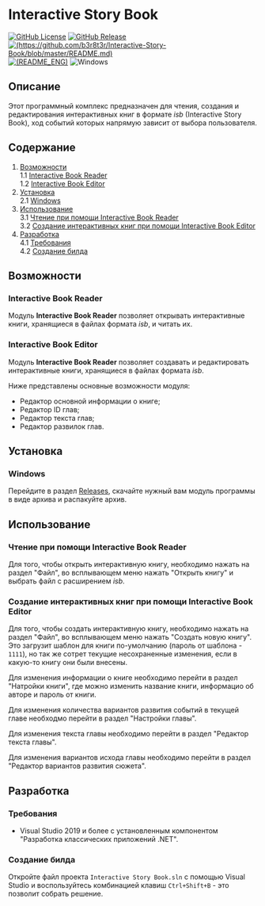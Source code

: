 # Interactive Story Book

[![GitHub License](https://img.shields.io/github/license/b3r8t3r/Interactive-Story-Book)](https://github.com/b3r8t3r/Interactive-Story-Book/blob/master/LICENSE)
[![GitHub Release](https://img.shields.io/github/v/release/b3r8t3r/Interactive-Story-Book?label=version)](https://github.com/b3r8t3r/Interactive-Story-Book/releases/latest)
[![(https://github.com/b3r8t3r/Interactive-Story-Book/blob/master/README.md)](https://img.shields.io/badge/readme-%F0%9F%87%B7%F0%9F%87%BA%20russian-green)](https://github.com/b3r8t3r/Interactive-Story-Book/blob/master/README.md)
[![(README_ENG)](https://img.shields.io/badge/readme-%F0%9F%87%AC%F0%9F%87%A7%20english-green)](https://github.com/b3r8t3r/Interactive-Story-Book/blob/master/README_ENG.md)
![Windows](https://img.shields.io/badge/Available%20on-Windows-blue)

## Описание

Этот программный комплекс предназначен для чтения, создания и редактирования интерактивных книг в формате *isb* (Interactive Story Book), ход событий которых напрямую зависит от выбора пользователя.

## Содержание

1. [Возможности](#возможности) \
1.1 [Interactive Book Reader](#interactive-book-reader) \
1.2 [Interactive Book Editor](#interactive-book-editor)
2. [Установка](#установка) \
2.1 [Windows](#windows) 
3. [Использование](#использование) \
3.1 [Чтение при помощи Interactive Book Reader](#чтение-при-помощи-interactive-book-reader) \
3.2 [Создание интерактивных книг при помощи Interactive Book Editor](#создание-интерактивных-книг-при-помощи-interactive-book-editor)
4. [Разработка](#разработка) \
4.1 [Требования](#требования) \
4.2 [Создание билда](#создание-билда)

## Возможности

### Interactive Book Reader

Модуль **Interactive Book Reader** позволяет открывать интерактивные книги, хранящиеся в файлах формата *isb*, и читать их.

### Interactive Book Editor

Модуль **Interactive Book Reader** позволяет создавать и редактировать интерактивные книги, хранящиеся в файлах формата *isb*.

Ниже представлены основные возможности модуля:

- Редактор основной информации о книге;
- Редактор ID глав;
- Редактор текста глав;
- Редактор развилок глав.

## Установка

### Windows

Перейдите в раздел [Releases](https://github.com/b3r8t3r/Interactive-Story-Book/releases), скачайте нужный вам модуль программы в виде архива и распакуйте архив.

## Использование

### Чтение при помощи Interactive Book Reader

Для того, чтобы открыть интерактивную книгу, необходимо нажать на раздел "Файл", во всплывающем меню нажать "Открыть книгу" и выбрать файл с расширением *isb*.

### Создание интерактивных книг при помощи Interactive Book Editor

Для того, чтобы создать интерактивную книгу, необходимо нажать на раздел "Файл", во всплывающем меню нажать "Создать новую книгу". Это загрузит шаблон для книги по-умолчанию (пароль от шаблона - `1111`), но так же сотрет текущие несохраненные изменения, если в какую-то книгу они были внесены.

Для изменения информации о книге необходимо перейти в раздел "Натройки книги", где можно изменить название книги, информацио об авторе и пароль от книги.

Для изменения количества вариантов развития событий в текущей главе необходмо перейти в раздел "Настройки главы".

Для изменения текста главы необходимо перейти в раздел "Редактор текста главы".

Для изменения вариантов исхода главы необходимо перейти в раздел "Редактор вариантов развития сюжета".

## Разработка

### Требования

- Visual Studio 2019 и более с установленным компонентом "Разработка классических приложений .NET".

### Создание билда

Откройте файл проекта `Interactive Story Book.sln` с помощью Visual Studio и воспользуйтесь комбинацией клавиш `Ctrl+Shift+B` - это позволит собрать решение.
